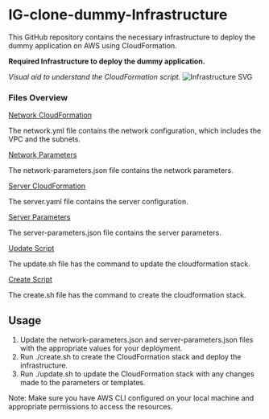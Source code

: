 # IG-clone-dummy-Infrastructure
This GitHub repository contains the necessary infrastructure to deploy the dummy application on AWS using CloudFormation.

**Required Infrastructure to deploy the dummy application.**

*Visual aid to understand the CloudFormation script.*
![Infrastructure SVG](dummy.svg)

### Files Overview

[Network CloudFormation](network.yaml)

The network.yml file contains the network configuration, which includes the VPC and the subnets.

[Network Parameters](network-parameters.json)

The network-parameters.json file contains the network parameters.

[Server CloudFormation](server.yaml)

The server.yaml file contains the server configuration.

[Server Parameters](server-parameters.json)

The server-parameters.json file contains the server parameters.

[Update Script](update.sh)

The update.sh file has the command to update the cloudformation stack.

[Create Script](create.sh)

The create.sh file has the command to create the cloudformation stack.

## Usage

1. Update the network-parameters.json and server-parameters.json files with the appropriate values for your deployment.
2. Run ./create.sh to create the CloudFormation stack and deploy the infrastructure.
3. Run ./update.sh to update the CloudFormation stack with any changes made to the parameters or templates.

Note: Make sure you have AWS CLI configured on your local machine and appropriate permissions to access the resources.

